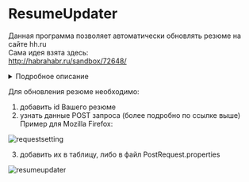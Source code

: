 # ResumeUpdater

Данная программа позволяет автоматически обновлять резюме на сайте hh.ru  
Сама идея взята здесь:   
http://habrahabr.ru/sandbox/72648/

<details>
  <summary>Подробное описание</summary>
  <p>ResumeUpdater обновляет резюме на сайте hh.ru. Для этого посылается POST запрос, настройки которого берутся из кэша браузера. Эти данные считываются из файла с форматом .properties, и отображаются в виде таблицы. При изменении значений таблицы, также перезаписывается этот файл. Более того при внесении изменений в данный файл, таблица программы будет создана уже с новой информацией. Программа умеет обновлять несколько резюме одновременно. Для этого используются ExecutorService, Executors которые запускают несколько потоков на выполнение. В программе можно установить автоматическое обновление при следующем запуске. Запуск таймера и его отключение зависит от вкл/выкл соответствующего флажка. Для отслеживания изменения значений этого флажка используется паттерен Observer.</p>
</details>

Для обновления резюме необходимо:    
1) добавить id Вашего резюме  
2) узнать данные POST запроса (более подробно по ссылке выше)  
Пример для Mozilla Firefox:  

![requestsetting](https://cloud.githubusercontent.com/assets/13558216/11936990/f69993c2-a82a-11e5-8b2a-ce79ca8b3cf4.PNG)

3) добавить их в таблицу, либо в файл PostRequest.properties

![resumeupdater](https://cloud.githubusercontent.com/assets/13558216/11936992/f9d3ee02-a82a-11e5-8277-e21fd92609cd.PNG)
